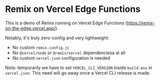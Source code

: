 # Remix on Vercel Edge Functions

This is a demo of Remix running on Vercel Edge Functions (https://remix-on-the-edge.vercel.app/).

Notably, it's truly zero-config and very lightweight:

- No custom `remix.config.js`
- No `@vercel/node` or `@remix/vercel` dependenciesa at all
- No custom `vercel.json` configuration is needed

Note: temporarily we have to set `VERCEL_CLI_VERSION` inside `build.env` in `vercel.json`.
This need will go away once a Vercel CLI release is made.
